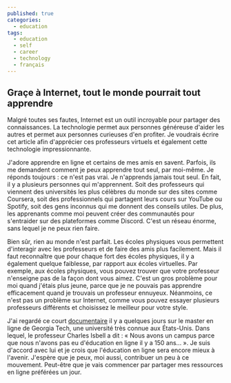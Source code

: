```yaml
---
published: true
categories:
  - education
tags:
  - education
  - self
  - career
  - technology
  - français
---
```

## Graçe à Internet, tout le monde pourrait tout apprendre

Malgré toutes ses fautes, Internet est un outil incroyable pour partager des connaissances. La technologie permet aux personnes généreuse d'aider les autres et permet aux personnes curieuses d'en profiter. Je voudrais écrire cet article afin d'apprécier ces professeurs virtuels et également cette technologie impressionnante.

J'adore apprendre en ligne et certains de mes amis en savent. Parfois, ils me demandent comment je peux apprendre tout seul, par moi-même. Je réponds toujours : ce n'est pas vrai. Je n'apprends jamais tout seul. En fait, il y a plusieurs personnes qui m'apprennent. Soit des professeurs qui viennent des universités les plus célèbres du monde sur des sites comme Coursera, soit des professionnels qui partagent leurs cours sur YouTube ou Spotify, soit des gens inconnus qui me donnent des conseils utiles. De plus, les apprenants comme moi peuvent créer des communautés pour s'entraider sur des plateformes comme Discord. C'est un réseau énorme, sans lequel je ne peux rien faire.

Bien sûr, rien au monde n'est parfait. Les écoles physiques vous permettent d'interagir avec les professeurs et de faire des amis plus facilement. Mais il faut reconnaître que pour chaque fort des écoles physiques, il y a également quelque faiblesse, par rapport aux écoles virtuelles. Par exemple, aux écoles physiques, vous pouvez trouver que votre professeur n'enseigne pas de la façon dont vous aimez. C'est un gros problème pour moi quand j'étais plus jeune, parce que je ne pouvais pas apprendre efficacement quand je trouvais un professeur ennuyeux. Néanmoins, ce n'est pas un problème sur Internet, comme vous pouvez essayer plusieurs professeurs différents et choisissez le meilleur pour votre style. 

J'ai regardé ce court [documentaire](https://www.youtube.com/watch?v=6xNpquytdzw) il y a quelques jours sur le master en ligne de Georgia Tech, une université très connue aux États-Unis. Dans lequel, le professeur Charles Isbell a dit : « Nous avons un campus parce que nous n'avons pas eu d'éducation en ligne il y a 150 ans... ». Je suis d'accord avec lui et je crois que l'éducation en ligne sera encore mieux à l'avenir. J'espère que je peux, moi aussi, contribuer un peu à ce mouvement. Peut-être que je vais commencer par partager mes ressources en ligne préférées un jour.

